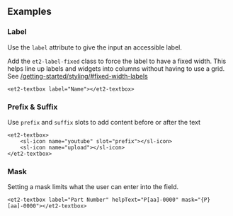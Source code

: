## Examples

### Label ###

Use the `label` attribute to give the input an accessible label.

Add the `et2-label-fixed` class to force the label to have a fixed width. This helps line up labels and widgets into
columns without having to use a grid. See [/getting-started/styling/#fixed-width-labels](styling)

```html:preview
<et2-textbox label="Name"></et2-textbox>
```

### Prefix & Suffix ###

Use `prefix` and `suffix` slots to add content before or after the text

```html:preview
<et2-textbox>
    <sl-icon name="youtube" slot="prefix"></sl-icon>
    <sl-icon name="upload"></sl-icon>
</et2-textbox>
```

### Mask ###

Setting a mask limits what the user can enter into the field.

```html:preview
<et2-textbox label="Part Number" helpText="P[aa]-0000" mask="{P}[aa]-0000"></et2-textbox>
```